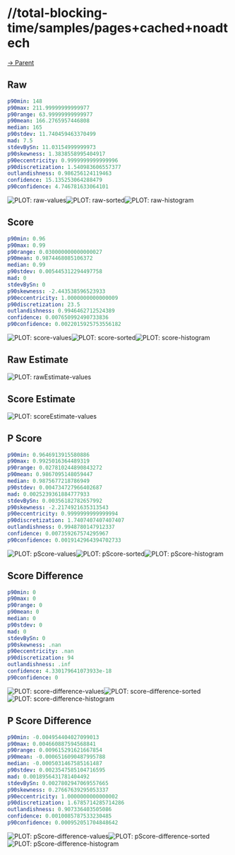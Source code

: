 
# //total-blocking-time/samples/pages+cached+noadtech

[→ Parent](../..)


## Raw


```yaml
p90min: 148
p90max: 211.99999999999977
p90range: 63.99999999999977
p90mean: 166.2765957446808
median: 165
p90stdev: 11.740459463370499
mad: 7.5
stdevBySn: 11.03154999999973
p90skewness: 1.3838558995404917
p90eccentricity: 0.9999999999999996
p90discretization: 1.540983606557377
outlandishness: 0.986256124119463
confidence: 15.135253064288479
p90confidence: 4.746781633064101

```

![PLOT: raw-values](./raw/values.svg)![PLOT: raw-sorted](./raw/sorted.svg)![PLOT: raw-histogram](./raw/histogram.svg)
## Score


```yaml
p90min: 0.96
p90max: 0.99
p90range: 0.030000000000000027
p90mean: 0.9874468085106372
median: 0.99
p90stdev: 0.005445312294497758
mad: 0
stdevBySn: 0
p90skewness: -2.443538596523933
p90eccentricity: 1.0000000000000009
p90discretization: 23.5
outlandishness: 0.9946462712524389
confidence: 0.007650992490733836
p90confidence: 0.0022015925753556182

```

![PLOT: score-values](./score/values.svg)![PLOT: score-sorted](./score/sorted.svg)![PLOT: score-histogram](./score/histogram.svg)
## Raw Estimate

![PLOT: rawEstimate-values](./rawEstimate/values.svg)
## Score Estimate

![PLOT: scoreEstimate-values](./scoreEstimate/values.svg)
## P Score


```yaml
p90min: 0.9646913915580886
p90max: 0.9925016364489319
p90range: 0.027810244890843272
p90mean: 0.9867095148059447
median: 0.9875677218786949
p90stdev: 0.004734727966402687
mad: 0.0025239361884777933
stdevBySn: 0.00356182782657992
p90skewness: -2.2174921635313543
p90eccentricity: 0.9999999999999994
p90discretization: 1.7407407407407407
outlandishness: 0.9948780147912337
confidence: 0.007359267574295967
p90confidence: 0.0019142964394702733

```

![PLOT: pScore-values](./pScore/values.svg)![PLOT: pScore-sorted](./pScore/sorted.svg)![PLOT: pScore-histogram](./pScore/histogram.svg)
## Score Difference


```yaml
p90min: 0
p90max: 0
p90range: 0
p90mean: 0
median: 0
p90stdev: 0
mad: 0
stdevBySn: 0
p90skewness: .nan
p90eccentricity: .nan
p90discretization: 94
outlandishness: .inf
confidence: 4.330179641073933e-18
p90confidence: 0

```

![PLOT: score-difference-values](./score-difference/values.svg)![PLOT: score-difference-sorted](./score-difference/sorted.svg)![PLOT: score-difference-histogram](./score-difference/histogram.svg)
## P Score Difference


```yaml
p90min: -0.004954404027099013
p90max: 0.004660887594568841
p90range: 0.009615291621667854
p90mean: -0.0006516090487995788
median: -0.0005031467585161487
p90stdev: 0.0023547585104716595
mad: 0.0018956431781404492
stdevBySn: 0.0027802947069557665
p90skewness: 0.27667639295053337
p90eccentricity: 1.0000000000000002
p90discretization: 1.6785714285714286
outlandishness: 0.907336403505086
confidence: 0.0010085787533230485
p90confidence: 0.000952051704848642

```

![PLOT: pScore-difference-values](./pScore-difference/values.svg)![PLOT: pScore-difference-sorted](./pScore-difference/sorted.svg)![PLOT: pScore-difference-histogram](./pScore-difference/histogram.svg)